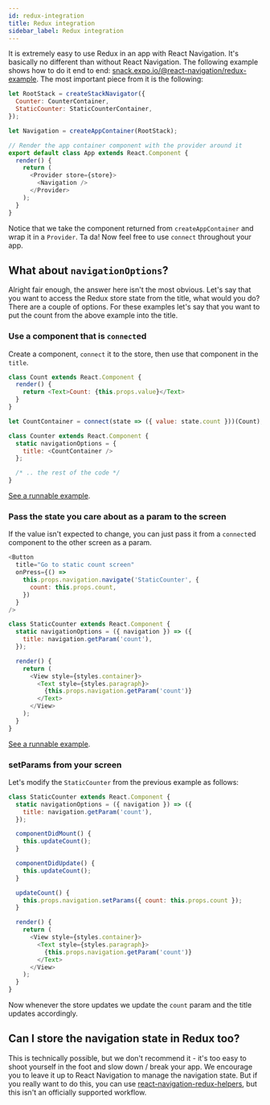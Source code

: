 ```yaml
---
id: redux-integration
title: Redux integration
sidebar_label: Redux integration
---
```


It is extremely easy to use Redux in an app with React Navigation. It's basically no different than without React Navigation. The following example shows how to do it end to end: [snack.expo.io/@react-navigation/redux-example](https://snack.expo.io/@react-navigation/redux-example). The most important piece from it is the following:

```js
let RootStack = createStackNavigator({
  Counter: CounterContainer,
  StaticCounter: StaticCounterContainer,
});

let Navigation = createAppContainer(RootStack);

// Render the app container component with the provider around it
export default class App extends React.Component {
  render() {
    return (
      <Provider store={store}>
        <Navigation />
      </Provider>
    );
  }
}
```

Notice that we take the component returned from `createAppContainer` and wrap it in a `Provider`. Ta da! Now feel free to use `connect` throughout your app.

## What about `navigationOptions`?

Alright fair enough, the answer here isn't the most obvious. Let's say that you want to access the Redux store state from the title, what would you do? There are a couple of options. For these examples let's say that you want to put the count from the above example into the title.

### Use a component that is `connect`ed

Create a component, `connect` it to the store, then use that component in the `title`.

```js
class Count extends React.Component {
  render() {
    return <Text>Count: {this.props.value}</Text>
  }
}

let CountContainer = connect(state => ({ value: state.count }))(Count);

class Counter extends React.Component {
  static navigationOptions = {
    title: <CountContainer />
  };

  /* .. the rest of the code */
}
```

[See a runnable example](https://snack.expo.io/@react-navigation/redux-example-with-dynamic-title).

### Pass the state you care about as a param to the screen

If the value isn't expected to change, you can just pass it from a `connect`ed component to the other screen as a param.

```js
<Button
  title="Go to static count screen"
  onPress={() =>
    this.props.navigation.navigate('StaticCounter', {
      count: this.props.count,
    })
  }
/>
```

```js
class StaticCounter extends React.Component {
  static navigationOptions = ({ navigation }) => ({
    title: navigation.getParam('count'),
  });

  render() {
    return (
      <View style={styles.container}>
        <Text style={styles.paragraph}>
          {this.props.navigation.getParam('count')}
        </Text>
      </View>
    );
  }
}
```

[See a runnable example](https://snack.expo.io/@react-navigation/redux-example-with-dynamic-title).

### setParams from your screen

Let's modify the `StaticCounter` from the previous example as follows:

```js
class StaticCounter extends React.Component {
  static navigationOptions = ({ navigation }) => ({
    title: navigation.getParam('count'),
  });

  componentDidMount() {
    this.updateCount();
  }

  componentDidUpdate() {
    this.updateCount();
  }

  updateCount() {
    this.props.navigation.setParams({ count: this.props.count });
  }

  render() {
    return (
      <View style={styles.container}>
        <Text style={styles.paragraph}>
          {this.props.navigation.getParam('count')}
        </Text>
      </View>
    );
  }
}
```

Now whenever the store updates we update the `count` param and the title updates accordingly.

## Can I store the navigation state in Redux too?

This is technically possible, but we don't recommend it - it's too easy to shoot yourself in the foot and slow down / break your app. We encourage you to leave it up to React Navigation to manage the navigation state. But if you really want to do this, you can use [react-navigation-redux-helpers](https://github.com/react-navigation/react-navigation-redux-helpers), but this isn't an officially supported workflow.

